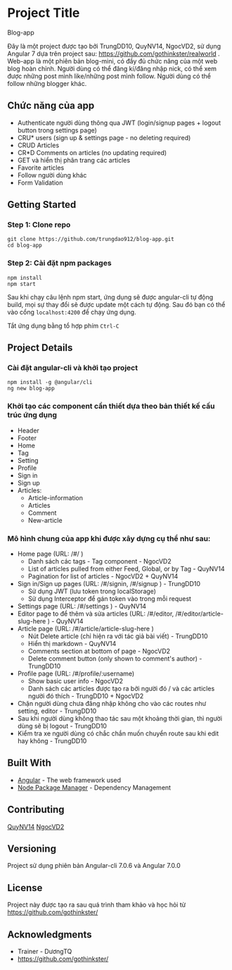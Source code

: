 # Project Title

Blog-app

Đây là một project được tạo bởi TrungDD10, QuyNV14, NgocVD2, sử dụng Angular 7 dựa trên project sau: https://github.com/gothinkster/realworld . Web-app là một phiên bản blog-mini, có đầy đủ chức năng của một web blog hoàn chỉnh. Người dùng có thể đăng kí/đăng nhập nick, có thể xem được những post mình like/những post mình follow. Người dùng có thể follow những blogger khác.

## Chức năng của app

- Authenticate người dùng thông qua JWT (login/signup pages + logout button trong settings page)
- CRU* users (sign up & settings page - no deleting required)
- CRUD Articles
- CR*D Comments on articles (no updating required)
- GET và hiển thị phân trang các articles
- Favorite articles
- Follow người dùng khác
- Form Validation

## Getting Started

### Step 1: Clone repo
```shell
git clone https://github.com/trungdao912/blog-app.git
cd blog-app
```
### Step 2: Cài đặt npm packages
```shell
npm install
npm start
```
Sau khi chạy câu lệnh npm start, ứng dụng sẽ được angular-cli tự động build, mọi sự thay đổi sẽ được update một cách tự động. Sau đó bạn có thể vào cổng `localhost:4200` để chạy ứng dụng.

Tắt ứng dụng bằng tổ hợp phím `Ctrl-C`

## Project Details

### Cài đặt angular-cli và khởi tạo project
```shell
npm install -g @angular/cli
ng new blog-app
```

### Khởi tạo các component cần thiết dựa theo bản thiết kế cấu trúc ứng dụng
- Header
- Footer
- Home
- Tag
- Setting
- Profile
- Sign in
- Sign up
- Articles: 
  + Article-information
  + Articles
  + Comment
  + New-article
 
### Mô hình chung của app khi được xây dựng cụ thể như sau:

- Home page (URL: /#/ )
    - Danh sách các tags - Tag component - NgocVD2
    - List of articles pulled from either Feed, Global, or by Tag - QuyNV14
    - Pagination for list of articles - NgocVD2 + QuyNV14
- Sign in/Sign up pages (URL: /#/signin, /#/signup ) - TrungDD10
    - Sử dụng JWT (lưu token trong localStorage)
    - Sử dụng Interceptor để gán token vào trong mỗi request
- Settings page (URL: /#/settings ) - QuyNV14
- Editor page to để thêm và sửa articles (URL: /#/editor, /#/editor/article-slug-here ) - QuyNV14
- Article page (URL: /#/article/article-slug-here )
    - Nút Delete article (chỉ hiện ra với tác giả bài viết) - TrungDD10
    - Hiển thị markdown - QuyNV14
    - Comments section at bottom of page - NgocVD2
    - Delete comment button (only shown to comment's author) - TrungDD10
 - Profile page (URL: /#/profile/:username)
    - Show basic user info - NgocVD2
    - Danh sách các articles được tạo ra bởi người đó / và các articles người đó thích - TrungDD10 + NgocVD2
 - Chặn người dùng chưa đăng nhập không cho vào các routes như setting, editor - TrungDD10
 - Sau khi người dùng không thao tác sau một khoảng thời gian, thì người dùng sẽ bị logout - TrungDD10
 - Kiểm tra xe người dùng có chắc chắn muốn chuyển route sau khi edit hay không - TrungDD10
    
## Built With

* [Angular](https://angular.io/) - The web framework used
* [Node Package Manager](https://www.npmjs.com/) - Dependency Management

## Contributing
[QuyNV14](https://github.com/bknguyenvanquy)
[NgocVD2]()

## Versioning

Project sử dụng phiên bản Angular-cli 7.0.6 và Angular 7.0.0

## License

Project này được tạo ra sau quá trình tham khảo và học hỏi từ https://github.com/gothinkster/

## Acknowledgments

* Trainer - DươngTQ
* https://github.com/gothinkster/


